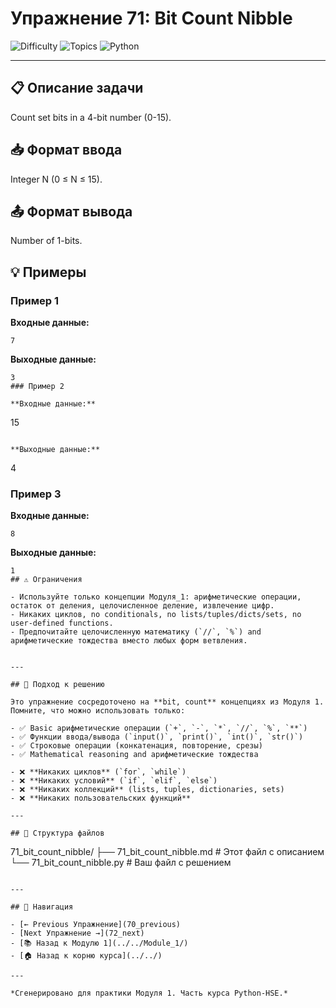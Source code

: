 # Упражнение 71: Bit Count Nibble

![Difficulty](https://img.shields.io/badge/Difficulty-Module%201-green)
![Topics](https://img.shields.io/badge/Topics-bit%2C%20count-blue)
![Python](https://img.shields.io/badge/Python-Module%201%20Concepts-yellow)

---

## 📋 Описание задачи

Count set bits in a 4-bit number (0-15).
## 📥 Формат ввода

Integer N (0 ≤ N ≤ 15).
## 📤 Формат вывода

Number of 1-bits.
## 💡 Примеры

### Пример 1

**Входные данные:**
```
7
```

**Выходные данные:**
```
3
### Пример 2

**Входные данные:**
```
15
```

**Выходные данные:**
```
4
### Пример 3

**Входные данные:**
```
8
```

**Выходные данные:**
```
1
## ⚠️ Ограничения

- Используйте только концепции Модуля_1: арифметические операции, остаток от деления, целочисленное деление, извлечение цифр.
- Никаких циклов, no conditionals, no lists/tuples/dicts/sets, no user-defined functions.
- Предпочитайте целочисленную математику (`//`, `%`) and арифметические тождества вместо любых форм ветвления.


---

## 🎯 Подход к решению

Это упражнение сосредоточено на **bit, count** концепциях из Модуля 1. Помните, что можно использовать только:

- ✅ Basic арифметические операции (`+`, `-`, `*`, `//`, `%`, `**`)
- ✅ Функции ввода/вывода (`input()`, `print()`, `int()`, `str()`)
- ✅ Строковые операции (конкатенация, повторение, срезы)
- ✅ Mathematical reasoning and арифметические тождества

- ❌ **Никаких циклов** (`for`, `while`)
- ❌ **Никаких условий** (`if`, `elif`, `else`)
- ❌ **Никаких коллекций** (lists, tuples, dictionaries, sets)
- ❌ **Никаких пользовательских функций**

---

## 📁 Структура файлов
```
71_bit_count_nibble/
├── 71_bit_count_nibble.md     # Этот файл с описанием
└── 71_bit_count_nibble.py     # Ваш файл с решением
```

---

## 🔗 Навигация

- [← Previous Упражнение](70_previous) 
- [Next Упражнение →](72_next)
- [📚 Назад к Модулю 1](../../Module_1/)
- [🏠 Назад к корню курса](../../)

---

*Сгенерировано для практики Модуля 1. Часть курса Python-HSE.*
